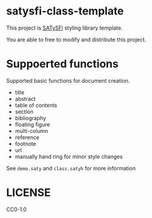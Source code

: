# satysfi-class-template

This project is [SATySFi](https://github.com/gfngfn/SATySFi) styling library template.

You are able to free to modify and distribute this project.

# Suppoerted functions

Supported basic functions for document creation.

- title
- abstract
- table of contents
- section
- bibliography
- floating figure
- multi-column
- reference
- footnote
- url
- manually hand ring for minor style changes

See `demo.saty` and `class.satyh` for more information

# LICENSE

CC0-1.0
